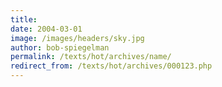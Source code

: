 ```yaml
---
title:
date: 2004-03-01
image: /images/headers/sky.jpg
author: bob-spiegelman
permalink: /texts/hot/archives/name/
redirect_from: /texts/hot/archives/000123.php
---
```

